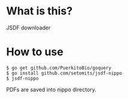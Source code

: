 # What is this?

JSDF downloader

# How to use

```
$ go get github.com/PuerkitoBio/goquery
$ go install github.com/setomits/jsdf-nippo
$ jsdf-nippo
```

PDFs are saved into nippo directory.
